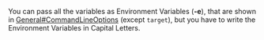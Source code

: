 You can pass all the variables as Environment Variables (**-e**), that are shown in [General#CommandLineOptions](../usage/quickstart.md#list-of-possible-command-line-options) (except `target`), but you have to write the Environment Variables in Capital Letters.
